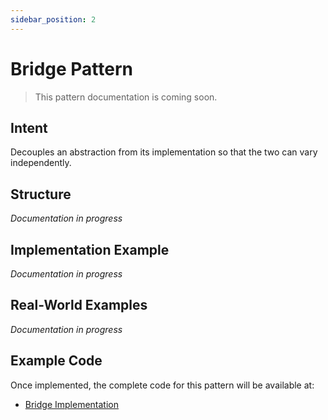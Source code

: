```yaml
---
sidebar_position: 2
---
```


# Bridge Pattern

> This pattern documentation is coming soon.

## Intent
Decouples an abstraction from its implementation so that the two can vary independently.

## Structure
*Documentation in progress*

## Implementation Example
*Documentation in progress*

## Real-World Examples
*Documentation in progress*

## Example Code
Once implemented, the complete code for this pattern will be available at:
- [Bridge Implementation](https://github.com/nadunys/ts-gang-of-four/tree/main/src/structural/bridge)
